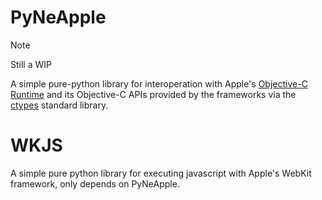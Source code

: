 # PyNeApple

> [!NOTE]  
> Still a WIP

A simple pure-python library for interoperation with Apple's [Objective-C Runtime](<https://developer.apple.com/documentation/objectivec?language=objc>) and its Objective-C APIs provided by the frameworks via the [ctypes](<https://docs.python.org/3/library/ctypes.html>) standard library.

# WKJS

A simple pure python library for executing javascript with Apple's WebKit framework, only depends on PyNeApple.


